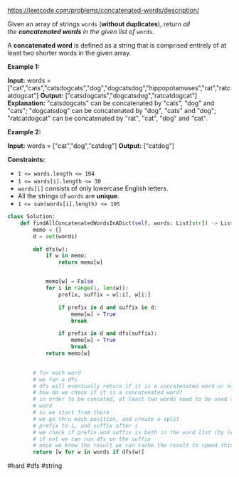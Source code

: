 https://leetcode.com/problems/concatenated-words/description/

Given an array of strings `words` (**without duplicates**), return _all the **concatenated words** in the given list of_ `words`.

A **concatenated word** is defined as a string that is comprised entirely of at least two shorter words in the given array.

**Example 1:**

**Input:** words = ["cat","cats","catsdogcats","dog","dogcatsdog","hippopotamuses","rat","ratcatdogcat"]
**Output:** ["catsdogcats","dogcatsdog","ratcatdogcat"]
**Explanation:** "catsdogcats" can be concatenated by "cats", "dog" and "cats"; 
"dogcatsdog" can be concatenated by "dog", "cats" and "dog"; 
"ratcatdogcat" can be concatenated by "rat", "cat", "dog" and "cat".

**Example 2:**

**Input:** words = ["cat","dog","catdog"]
**Output:** ["catdog"]

**Constraints:**

-   `1 <= words.length <= 104`
-   `1 <= words[i].length <= 30`
-   `words[i]` consists of only lowercase English letters.
-   All the strings of `words` are **unique**.
-   `1 <= sum(words[i].length) <= 105`

```python
class Solution:
    def findAllConcatenatedWordsInADict(self, words: List[str]) -> List[str]:
        memo = {}
        d = set(words)

        def dfs(w):
            if w in memo:
                return memo[w]


            memo[w] = False
            for i in range(1, len(w)):
                prefix, suffix = w[:i], w[i:]

                if prefix in d and suffix in d:
                    memo[w] = True
                    break

                if prefix in d and dfs(suffix):
                    memo[w] = True
                    break
            return memo[w]

  
		# for each word
		# we run a dfs
		# dfs will eventually return if it is a concatenated word or not
		# how do we check if it is a concatenated word?
		# in order to be concated, at least two words need to be used to construct that
		# word
		# so we start from there
		# we go thru each position, and create a split
		# prefix to i, and suffix after i
		# we check if prefix and suffix is both in the word list (by leveragin a set)
		# if not we can run dfs on the suffix 
		# once we know the result we can cache the result to speed things a bit
        return [w for w in words if dfs(w)]
```

#hard
#dfs 
#string
